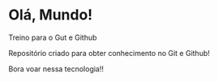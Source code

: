 # Olá, Mundo!
 Treino para o Gut e Github

Repositório criado para obter conhecimento no Git e Github!

Bora voar nessa tecnologia!!